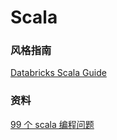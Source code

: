 # Scala


### 风格指南
[Databricks Scala Guide](https://github.com/databricks/scala-style-guide)

### 资料
[99 个 scala 编程问题](http://aperiodic.net/phil/scala/s-99/)
